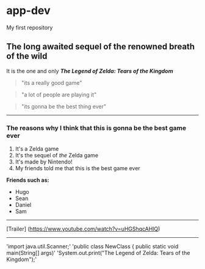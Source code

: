 # app-dev
My first repository
## The long awaited sequel of the renowned breath of the wild
It is the one and only ***The Legend of Zelda: Tears of the Kingdom***
> "its a really good game"

> "a lot of people are playing it"

> "its gonna be the best thing ever"
---
### The reasons why I think that this is gonna be the best game ever
1. It's a Zelda game
2. It's the sequel of *the* Zelda game
3. It's made by Nintendo!
4. My friends told me that this is the best game ever

**Friends such as:**
- Hugo
- Sean
- Daniel
- Sam
---

[Trailer] (https://www.youtube.com/watch?v=uHGShqcAHlQ)

---
'import java.util.Scanner;'
'public class NewClass { public static void main(String[] args)'
'System.out.print("The Legend of Zelda: Tears of the Kingdom");'
